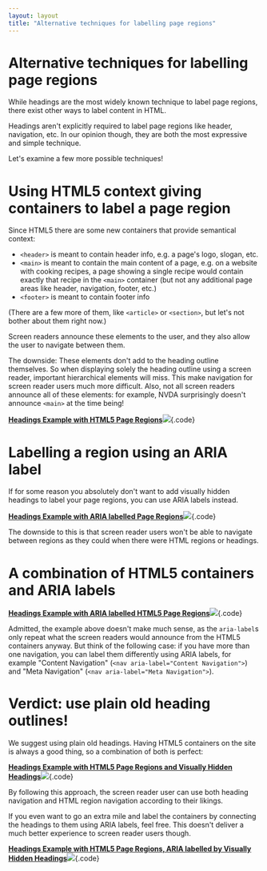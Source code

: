 ```yaml
---
layout: layout
title: "Alternative techniques for labelling page regions"
---
```


# Alternative techniques for labelling page regions

While headings are the most widely known technique to label page regions, there exist other ways to label content in HTML.

Headings aren't explicitly required to label page regions like header, navigation, etc. In our opinion though, they are both the most expressive and simple technique.

Let's examine a few more possible techniques!

# Using HTML5 context giving containers to label a page region

Since HTML5 there are some new containers that provide semantical context:

- `<header>` is meant to contain header info, e.g. a page's logo, slogan, etc.
- `<main>` is meant to contain the main content of a page, e.g. on a website with cooking recipes, a page showing a single recipe would contain exactly that recipe in the `<main>` container (but not any additional page areas like header, navigation, footer, etc.)
- `<footer>` is meant to contain footer info

(There are a few more of them, like `<article>` or `<section>`, but let's not bother about them right now.)

Screen readers announce these elements to the user, and they also allow the user to navigate between them.

The downside: These elements don't add to the heading outline themselves. So when displaying solely the heading outline using a screen reader, important hierarchical elements will miss. This make navigation for screen reader users much more difficult. Also, not all screen readers announce all of these elements: for example, NVDA surprisingly doesn't announce `<main>` at the time being!

[**Headings Example with HTML5 Page Regions**![](https://s3-us-west-2.amazonaws.com/i.cdpn.io/1279260.jwKEQV.small.5f48eab1-2e30-4c60-9d83-c0451aae2017.png)](https://codepen.io/accessibility-developer-guide/pen/jwKEQV){.code}

# Labelling a region using an ARIA label

If for some reason you absolutely don't want to add visually hidden headings to label your page regions, you can use ARIA labels instead.

[**Headings Example with ARIA labelled Page Regions**![](https://s3-us-west-2.amazonaws.com/i.cdpn.io/1279260.YQvXym.small.b9bf41ef-262b-410b-a5b2-b984d289a763.png)](https://codepen.io/accessibility-developer-guide/pen/YQvXym){.code}

The downside to this is that screen reader users won't be able to navigate between regions as they could when there were HTML regions or headings.

# A combination of HTML5 containers and ARIA labels

[**Headings Example with ARIA labelled HTML5 Page Regions**![](https://s3-us-west-2.amazonaws.com/i.cdpn.io/1279260.LLrVRo.small.18eb923b-15d6-4c80-aac1-dc9265d4ea5c.png)](https://codepen.io/accessibility-developer-guide/pen/LLrVRo){.code}

Admitted, the example above doesn't make much sense, as the `aria-label`s only repeat what the screen readers would announce from the HTML5 containers anyway. But think of the following case: if you have more than one navigation, you can label them differently using ARIA labels, for example "Content Navigation" (`<nav aria-label="Content Navigation">`) and "Meta Navigation" (`<nav aria-label="Meta Navigation">`).

# Verdict: use plain old heading outlines!

We suggest using plain old headings. Having HTML5 containers on the site is always a good thing, so a combination of both is perfect:

[**Headings Example with HTML5 Page Regions and Visually Hidden Headings**![](https://s3-us-west-2.amazonaws.com/i.cdpn.io/1279260.yXEyKg.small.3cc66881-b27f-4479-9c8c-f5e22192972b.png)](https://codepen.io/accessibility-developer-guide/pen/yXEyKg){.code}

By following this approach, the screen reader user can use both heading navigation and HTML region navigation according to their likings.

If you even want to go an extra mile and label the containers by connecting the headings to them using ARIA labels, feel free. This doesn't deliver a much better experience to screen reader users though.

[**Headings Example with HTML5 Page Regions, ARIA labelled by Visually Hidden Headings**![](https://s3-us-west-2.amazonaws.com/i.cdpn.io/1279260.WOyvXZ.small.8dd4dbcd-560e-4984-b5e1-837b9e7e92c5.png)](https://codepen.io/accessibility-developer-guide/pen/WOyvXZ){.code}
